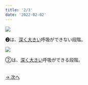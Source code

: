 ```yaml
---
title: '2/3'
date: '2022-02-02'
---
```

![](/images/02_1.jpg)

➋は、[深く大きい]()呼吸ができない段階。   

![](/images/02_2.jpg)

②は、[深く大きい]()呼吸ができる段階。

　  
[ → 次へ ](/posts/2-3)
